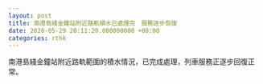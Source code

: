 ```yaml
---
layout: post
title: 南港島綫金鐘站附近路軌積水已處理完　服務逐步恢復
date: 2020-05-29 20:11:20.000000000 +08:00
categories: rthk
---
```


南港島綫金鐘站附近路軌範圍的積水情況，已完成處理，列車服務正逐步回復正常。
